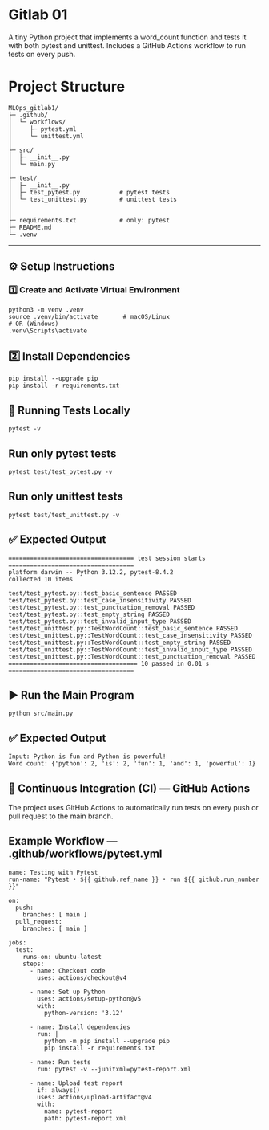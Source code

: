 # Gitlab 01
A tiny Python project that implements a word_count function and tests it with both pytest and unittest. Includes a GitHub Actions workflow to run tests on every push.

# Project Structure
```
MLOps_gitlab1/
├─ .github/
│  └─ workflows/
│     ├─ pytest.yml            
│     └─ unittest.yml          
│
├─ src/
│  ├─ __init__.py
│  └─ main.py                 
│
├─ test/
│  ├─ __init__.py
│  ├─ test_pytest.py           # pytest tests
│  └─ test_unittest.py         # unittest tests
│           
│
├─ requirements.txt            # only: pytest
├─ README.md
└─ .venv                     

```


---

## ⚙️ Setup Instructions  

### 1️⃣ Create and Activate Virtual Environment
```
python3 -m venv .venv
source .venv/bin/activate       # macOS/Linux
# OR (Windows)
.venv\Scripts\activate
```


## 2️⃣ Install Dependencies

```
pip install --upgrade pip
pip install -r requirements.txt

```

## 🧪 Running Tests Locally
```
pytest -v

```

## Run only pytest tests

```
pytest test/test_pytest.py -v
```
## Run only unittest tests
```
pytest test/test_unittest.py -v
```

## ✅ Expected Output

```
=================================== test session starts ===================================
platform darwin -- Python 3.12.2, pytest-8.4.2
collected 10 items

test/test_pytest.py::test_basic_sentence PASSED
test/test_pytest.py::test_case_insensitivity PASSED
test/test_pytest.py::test_punctuation_removal PASSED
test/test_pytest.py::test_empty_string PASSED
test/test_pytest.py::test_invalid_input_type PASSED
test/test_unittest.py::TestWordCount::test_basic_sentence PASSED
test/test_unittest.py::TestWordCount::test_case_insensitivity PASSED
test/test_unittest.py::TestWordCount::test_empty_string PASSED
test/test_unittest.py::TestWordCount::test_invalid_input_type PASSED
test/test_unittest.py::TestWordCount::test_punctuation_removal PASSED
==================================== 10 passed in 0.01 s ===================================
```

## ▶️ Run the Main Program
```
python src/main.py

```
## ✅ Expected Output
```
Input: Python is fun and Python is powerful!  
Word count: {'python': 2, 'is': 2, 'fun': 1, 'and': 1, 'powerful': 1}
```

## 🔁 Continuous Integration (CI) — GitHub Actions

The project uses GitHub Actions to automatically run tests on every push or pull request to the main branch.

## Example Workflow — .github/workflows/pytest.yml

```
name: Testing with Pytest
run-name: "Pytest • ${{ github.ref_name }} • run ${{ github.run_number }}"

on:
  push:
    branches: [ main ]
  pull_request:
    branches: [ main ]

jobs:
  test:
    runs-on: ubuntu-latest
    steps:
      - name: Checkout code
        uses: actions/checkout@v4

      - name: Set up Python
        uses: actions/setup-python@v5
        with:
          python-version: '3.12'

      - name: Install dependencies
        run: |
          python -m pip install --upgrade pip
          pip install -r requirements.txt

      - name: Run tests
        run: pytest -v --junitxml=pytest-report.xml

      - name: Upload test report
        if: always()
        uses: actions/upload-artifact@v4
        with:
          name: pytest-report
          path: pytest-report.xml
```



